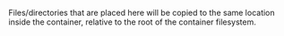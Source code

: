 Files/directories that are placed here will be copied to the same location inside the container, relative to the root of the container filesystem.

